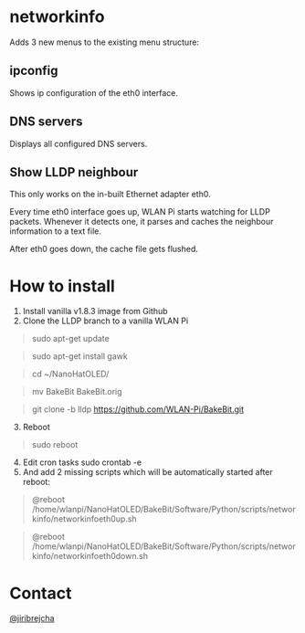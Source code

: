 # networkinfo
Adds 3 new menus to the existing menu structure:

## ipconfig

Shows ip configuration of the eth0 interface.

## DNS servers

Displays all configured DNS servers.

## Show LLDP neighbour
This only works on the in-built Ethernet adapter eth0.

Every time eth0 interface goes up, WLAN Pi starts watching for LLDP packets. Whenever it detects one, it parses and caches the neighbour information to a text file.

After eth0 goes down, the cache file gets flushed.

# How to install

1. Install vanilla v1.8.3 image from Github
2. Clone the LLDP branch to a vanilla WLAN Pi
> sudo apt-get update

> sudo apt-get install gawk

> cd ~/NanoHatOLED/

> mv BakeBit BakeBit.orig

> git clone -b lldp https://github.com/WLAN-Pi/BakeBit.git
3. Reboot
> sudo reboot
4. Edit cron tasks
sudo crontab -e
5. And add 2 missing scripts which will be automatically started after reboot:
> @reboot /home/wlanpi/NanoHatOLED/BakeBit/Software/Python/scripts/networkinfo/networkinfoeth0up.sh

> @reboot /home/wlanpi/NanoHatOLED/BakeBit/Software/Python/scripts/networkinfo/networkinfoeth0down.sh

# Contact
[@jiribrejcha](http://twitter.com/jiribrejcha)
